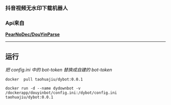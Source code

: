 ### 抖音视频无水印下载机器人
### Api来自 
[**PearNoDec/DouYinParse**](https://github.com/PearNoDec/DouYinParse)

---
## 运行
*把 config.ini 中的 bot-token 替换成自建的 bot-token*


```
docker  pull taohuajiu/dybot:0.0.1
```

```
docker run -d --name dydownbot -v /dockerapp/douyinbot/config.ini:/dybot/config.ini taohuajiu/dybot:0.0.1
```

